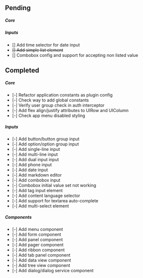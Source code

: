 Pending
-------

##### Core

##### Inputs

-	[] Add time selector for date input
-	~~[] Add simple list element~~
-	[] Combobox config and support for accepting non listed value

Completed
---------

##### Core

-	[-] Refactor application constants as plugin config
-	[-] Check way to add global constants
-	[-] Verify user group check in auth interceptor
-	[-] Add flex align/justify attributes to UIRow and UIColumn
-	[-] Check app menu disabled styling

##### Inputs

-	[-] Add button/button group input
-	[-] Add option/option group input
-	[-] Add single-line input
-	[-] Add multi-line input
-	[-] Add dual input input
-	[-] Add phone input
-	[-] Add date input
-	[-] Add markdown editor
-	[-] Add combobox input
-	[-] Combobox initial value set not working
-	[-] Add tag input element
-	[-] Add content language selector
-	[-] Add support for textarea auto-complete
-	[-] Add multi-select element

##### Components

-	[-] Add menu component
-	[-] Add form component
-	[-] Add panel component
-	[-] Add pager component
-	[-] Add ribbon component
-	[-] Add tab panel component
-	[-] Add data view component
-	[-] Add tree view component
-	[-] Add dialog/dialog service component
